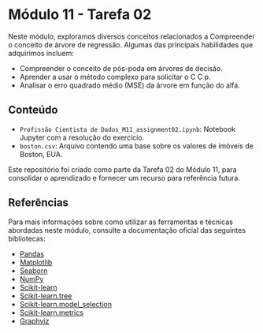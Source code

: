 # Módulo 11 - Tarefa 02
Neste módulo, exploramos diversos conceitos relacionados a Compreender o conceito de árvore de regressão. Algumas das principais habilidades que adquirimos incluem:

- Compreender o conceito de pós-poda em árvores de decisão.
- Aprender a usar o método complexo para solicitar o C C p.
- Analisar o erro quadrado médio (MSE) da árvore em função do alfa.

## Conteúdo

- `Profissão Cientista de Dados_M11_assignment02.ipynb`: Notebook Jupyter com a resolução do exercício.
- `boston.csv`: Arquivo contendo uma base sobre os valores de imóveis de Boston, EUA.

Este repositório foi criado como parte da Tarefa 02 do Módulo 11, para consolidar o aprendizado e fornecer um recurso para referência futura.

## Referências

Para mais informações sobre como utilizar as ferramentas e técnicas abordadas neste módulo, consulte a documentação oficial das seguintes bibliotecas:

- [Pandas](https://pandas.pydata.org/docs/)
- [Matplotlib](https://matplotlib.org/stable/contents.html)
- [Seaborn](https://seaborn.pydata.org/tutorial.html)
- [NumPy](https://numpy.org/doc/)
- [Scikit-learn](https://scikit-learn.org/stable/)
- [Scikit-learn.tree](https://scikit-learn.org/stable/modules/classes.html#module-sklearn.tree)
- [Scikit-learn.model_selection](https://scikit-learn.org/stable/modules/classes.html#module-sklearn.model_selection)
- [Scikit-learn.metrics](https://scikit-learn.org/stable/modules/classes.html#module-sklearn.metrics)
- [Graphviz](https://graphviz.org/documentation/)
